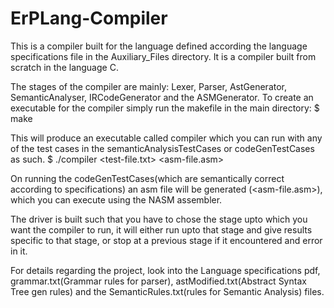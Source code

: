 # ErPLang-Compiler

This is a compiler built for the language defined according the language specifications file in the Auxiliary_Files directory. It is a compiler built from scratch in the language C.

The stages of the compiler are mainly: Lexer, Parser, AstGenerator, SemanticAnalyser, IRCodeGenerator and the ASMGenerator. To create an executable for the compiler simply run the makefile in the main directory: $ make

This will produce an executable called compiler which you can run with any of the test cases in the semanticAnalysisTestCases or codeGenTestCases as such. $ ./compiler <test-file.txt> <asm-file.asm>

On running the codeGenTestCases(which are semantically correct according to specifications) an asm file will be generated (<asm-file.asm>), which you can execute using the NASM assembler.

The driver is built such that you have to chose the stage upto which you want the compiler to run, it will either run upto that stage and give results specific to that stage, or stop at a previous stage if it encountered and error in it.

For details regarding the project, look into the Language specifications pdf, grammar.txt(Grammar rules for parser), astModified.txt(Abstract Syntax Tree gen rules) and the SemanticRules.txt(rules for Semantic Analysis) files.
